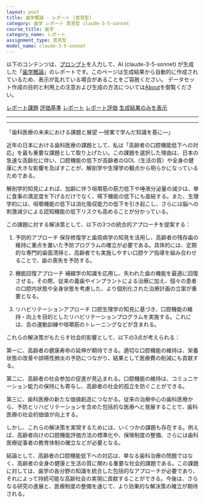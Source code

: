 ```yaml
---
layout: post
title: 歯学概論 - レポート (意見型)
category: 歯学 レポート 意見型 claude-3-5-sonnet
course_title: 歯学
category_name: レポート
assignment_type: 意見型
model_name: claude-3-5-sonnet
---
```


以下のコンテンツは、[プロンプト](https://github.com/takedatoshiyuki/synthetic_assignments/tree/main/generated/歯学/claude-3-5-sonnet/prompt_レポート-意見型.md)を入力して、AI (claude-3-5-sonnet) が生成した「[歯学概論](/contents/歯学/)」のレポートです。このページは生成結果から自動的に作成されているため、表示が乱れている場合があることをご容赦ください。
データセット作成の目的と利用上の注意および生成の方法については[About](/About)を御覧ください。

[レポート課題](../レポート課題-意見型)
[評価基準](../評価基準-意見型)
[レポート](../レポート-意見型)
[レポート評価](../レポート評価-意見型)
[生成結果のみを表示](https://github.com/takedatoshiyuki/synthetic_assignments/tree/main/generated/歯学/claude-3-5-sonnet/レポート-意見型.md)
  

***
***
  
「歯科医療の未来における課題と展望 ―授業で学んだ知識を基に―」

近年の日本における歯科医療の課題として、私は「高齢者の口腔機能低下への対応」を最も重要な課題として取り上げたい。この課題を選択した理由は、日本の急速な高齢化に伴い、口腔機能の低下が高齢者のQOL（生活の質）や全身の健康に大きな影響を及ぼすことが、解剖学や生理学の観点から明らかになっているためである。

解剖学的知見によれば、加齢に伴う咀嚼筋の筋力低下や唾液分泌量の減少は、単に食事の満足度を下げるだけでなく、嚥下機能の低下にも直結する。また、生理学的には、咀嚼機能の低下は消化吸収能力の低下を引き起こし、さらには脳への刺激減少による認知機能の低下リスクも高めることが分かっている。

この課題に対する解決策として、以下の3つの統合的アプローチを提案する：

1. 予防的アプローチ
保存修復学と歯周病学の知見を活用し、高齢者の残存歯の維持に重点を置いた予防プログラムの確立が必要である。具体的には、定期的な専門的歯面清掃と、高齢者でも実施しやすい口腔ケア指導を組み合わせることで、歯の喪失を予防する。

2. 機能回復アプローチ
補綴学の知識を応用し、失われた歯の機能を最適に回復させる。その際、従来の義歯やインプラントによる治療に加え、個々の患者の口腔内状態や全身状態を考慮した、より個別化された治療計画の立案が重要となる。

3. リハビリテーションアプローチ
口腔生理学の知見に基づき、口腔機能の維持・向上を目的としたリハビリテーションプログラムを実施する。これには、舌の運動訓練や咀嚼筋のトレーニングなどが含まれる。

これらの解決策がもたらす社会的影響として、以下の3点が考えられる：

第一に、高齢者の健康寿命の延伸が期待できる。適切な口腔機能の維持は、栄養状態の改善や誤嚥性肺炎の予防につながり、結果として医療費の削減にも貢献する。

第二に、高齢者の社会参加の促進が見込まれる。口腔機能の維持は、コミュニケーション能力の保持にも寄与し、高齢者の社会的孤立を防ぐことができる。

第三に、歯科医療の新たな価値創造につながる。従来の治療中心の歯科医療から、予防とリハビリテーションを含めた包括的な医療へと発展することで、歯科医療の社会的価値が向上する。

しかし、これらの解決策を実現するためには、いくつかの課題も存在する。例えば、高齢者向けの口腔機能評価方法の標準化や、保険制度の整備、さらには歯科医療従事者の教育体制の確立などが必要となる。

結論として、高齢者の口腔機能低下への対応は、単なる歯科治療の問題ではなく、高齢者の全身の健康と生活の質に関わる重要な社会的課題である。この課題に対しては、歯学の各分野の知識を統合した包括的なアプローチが必要であり、それによって持続可能な高齢社会の実現に貢献することができる。今後は、さらなる研究の進展と、医療制度の整備を通じて、より効果的な解決策の確立が期待される。
